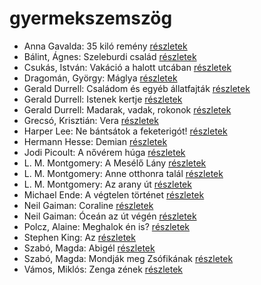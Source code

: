 # gyermekszemszög

- Anna Gavalda: 35 kiló remény [részletek](../_details/Anna%20Gavalda.md#id_1308)
- Bálint, Ágnes: Szeleburdi család [részletek](../_details/B%C3%A1lint%2C%20%C3%81gnes.md#id_161)
- Csukás, István: Vakáció a halott utcában [részletek](../_details/Csuk%C3%A1s%2C%20Istv%C3%A1n.md#id_1412)
- Dragomán, György: Máglya [részletek](../_details/Dragom%C3%A1n%2C%20Gy%C3%B6rgy.md#id_1194)
- Gerald Durrell: Családom és egyéb állatfajták [részletek](../_details/Gerald%20Durrell.md#id_50)
- Gerald Durrell: Istenek kertje [részletek](../_details/Gerald%20Durrell.md#id_868)
- Gerald Durrell: Madarak, vadak, rokonok [részletek](../_details/Gerald%20Durrell.md#id_867)
- Grecsó, Krisztián: Vera [részletek](../_details/Grecs%C3%B3%2C%20Kriszti%C3%A1n.md#id_1224)
- Harper Lee: Ne bántsátok a feketerigót! [részletek](../_details/Harper%20Lee.md#id_987)
- Hermann Hesse: Demian [részletek](../_details/Hermann%20Hesse.md#id_399)
- Jodi Picoult: A nővérem húga [részletek](../_details/Jodi%20Picoult.md#id_350)
- L. M. Montgomery: A Mesélő Lány [részletek](../_details/L.%20M.%20Montgomery.md#id_492)
- L. M. Montgomery: Anne otthonra talál [részletek](../_details/L.%20M.%20Montgomery.md#id_488)
- L. M. Montgomery: Az arany út [részletek](../_details/L.%20M.%20Montgomery.md#id_491)
- Michael Ende: A végtelen történet [részletek](../_details/Michael%20Ende.md#id_353)
- Neil Gaiman: Coraline [részletek](../_details/Neil%20Gaiman.md#id_1431)
- Neil Gaiman: Óceán az út végén [részletek](../_details/Neil%20Gaiman.md#id_1433)
- Polcz, Alaine: Meghalok én is? [részletek](../_details/Polcz%2C%20Alaine.md#id_1441)
- Stephen King: Az [részletek](../_details/Stephen%20King.md#id_555)
- Szabó, Magda: Abigél [részletek](../_details/Szab%C3%B3%2C%20Magda.md#id_1338)
- Szabó, Magda: Mondják meg Zsófikának [részletek](../_details/Szab%C3%B3%2C%20Magda.md#id_1346)
- Vámos, Miklós: Zenga zének [részletek](../_details/V%C3%A1mos%2C%20Mikl%C3%B3s.md#id_604)